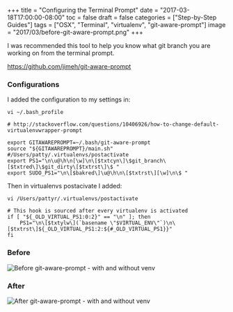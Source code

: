 +++
title = "Configuring the Terminal Prompt"
date = "2017-03-18T17:00:00-08:00"
toc = false
draft = false
categories = ["Step-by-Step Guides"]
tags = ["OSX", "Terminal", "virtualenv", "git-aware-prompt"]
image = "2017/03/before-git-aware-prompt.png"
+++

I was recommended this tool to help you know what git branch you are working on from the terminal prompt.

https://github.com/jimeh/git-aware-prompt

### Configurations

I added the configuration to my settings in:

`vi ~/.bash_profile`

```
# http://stackoverflow.com/questions/10406926/how-to-change-default-virtualenvwrapper-prompt

export GITAWAREPROMPT=~/.bash/git-aware-prompt
source "${GITAWAREPROMPT}/main.sh"
#/Users/patty/.virtualenvs/postactivate
export PS1="\n\u@\h\n[\w]\n\[$txtcyn\]\$git_branch\[$txtred\]\$git_dirty\[$txtrst\]\$ "
export SUDO_PS1="\n\[$bakred\]\u@\h\n\[$txtrst\][\w]\n\$ "
```

Then in virtualenvs postacivate I added:

`vi /Users/pattyr/.virtualenvs/postactivate`

```
# This hook is sourced after every virtualenv is activated
if [ "${_OLD_VIRTUAL_PS1:0:2}" == "\n" ]; then
    PS1="\n\[$txtylw\](`basename \"$VIRTUAL_ENV\"`)\n\[$txtrst\]${_OLD_VIRTUAL_PS1:2:${#_OLD_VIRTUAL_PS1}}"
fi
```

### Before
<img src="http://cdn.smylee.com/images/2017/03/before-git-aware-prompt.png" alt="Before git-aware-prompt - with and without venv" title="Before git-aware-prompt - with and without venv">

### After
<img src="http://cdn.smylee.com/images/2017/03/after-git-aware-prompt.png" alt="After git-aware-prompt - with and without venv" title="After git-aware-prompt - with and without venv">
